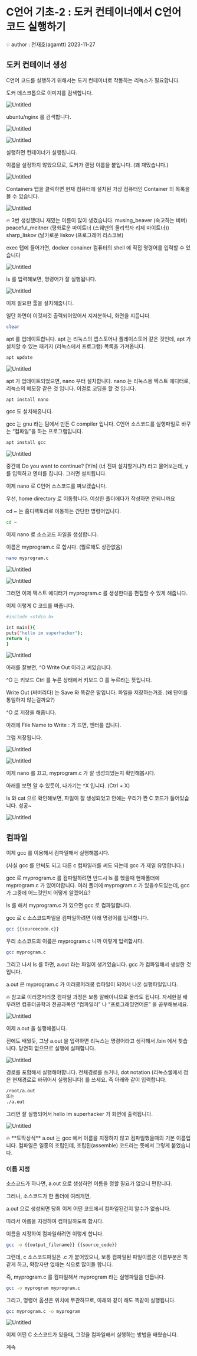 # C언어 기초-2 : 도커 컨테이너에서 C언어 코드 실행하기

<aside>
💡 author : 전재호(agamtt) 2023-11-27

</aside>

## 도커 컨테이너 생성

C언어 코드를 실행하기 위해서는 도커 컨테이너로 작동하는 리눅스가 필요합니다.

도커 데스크톱으로 이미지를 검색합니다.

![Untitled](Untitled%20107.png)

ubuntu/nginx 를 검색합니다.

![Untitled](Untitled%20108.png)

![Untitled](Untitled%20109.png)

실행하면 컨테이너가 실행됩니다.

이름을 설정하지 않았으므로, 도커가 랜덤 이름을 붙입니다. (꽤 재밌습니다.)

![Untitled](Untitled%20110.png)

Containers 탭을 클릭하면 현재 컴퓨터에 설치된 가상 컴퓨터인 Container 의 목록을 볼 수 있습니다.

![Untitled](Untitled%20111.png)

<aside>
🔥 3번 생성했더니 재밌는 이름이 많이 생겼습니다.
musing_beaver (숙고하는 비버)
peaceful_meitner (평화로운 마이트너 (스웨덴의 물리학자 리제 마이트너))
sharp_liskov (날카로운 liskov (프로그래머 리스코브)

</aside>

exec 탭에 들어가면, docker conainer 컴퓨터의 shell 에 직접 명령어를 입력할 수 있습니다

![Untitled](Untitled%20112.png)

ls 를 입력해보면, 명령어가 잘 실행됩니다.

![Untitled](Untitled%20113.png)

이제 필요한 툴을 설치해줍니다.

일단 화면이 이것저것 출력되어있어서 지저분하니, 화면을 지웁니다.

```bash
clear
```

apt 를 업데이트합니다. apt 는 리눅스의 앱스토어나 플레이스토어 같은 것인데, apt 가 설치할 수 있는 패키지 (리눅스에서 프로그램) 목록을 가져옵니다.

```bash
apt update
```

![Untitled](Untitled%20114.png)

apt 가 업데이트되었으면, nano 부터 설치합니다. nano 는 리눅스용 텍스트 에디터로, 리눅스의 메모장 같은 것 입니다. 이걸로 코딩을 할 것 입니다.

```bash
apt install nano
```

gcc 도 설치해줍니다.

gcc 는 gnu 라는 팀에서 만든 C compiler 입니다. C언어 소스코드를 실행파일로 바꾸는 “컴파일”을 하는 프로그램입니다.

```bash
apt install gcc
```

![Untitled](Untitled%20115.png)

중간에 Do you want to continue? [Y/n] (너 진짜 설치할거냐?) 라고 물어보는데, y 를 입력하고 엔터를 칩니다. 그러면 설치됩니다.

이제 nano 로 C언어 소스코드를 짜보겠습니다.

우선, home directory 로 이동합니다. 이상한 폴더에다가 작성하면 안되니까요

cd ~ 는 홈디렉토리로 이동하는 간단한 명령어입니다.

```bash
cd ~
```

이제 nano 로 소스코드 파일을 생성합니다.

이름은 myprogram.c 로 합시다. (뭘로해도 상관없음)

```bash
nano myprogram.c
```

![Untitled](Untitled%20116.png)

![Untitled](Untitled%20117.png)

그러면 이제 텍스트 에디터가 myprogram.c 를 생성한다음 편집할 수 있게 해줍니다.

이제 이렇게 C 코드를 짜줍니다.

```bash
#include <stdio.h>

int main(){
puts("hello im superhacker");
return 0;
}
```

![Untitled](Untitled%20118.png)

아래를 잘보면, ^O Write Out 이라고 써있습니다.

^O 는 키보드 Ctrl 를 누른 상태에서 키보드 O 를 누르라는 뜻입니다. 

Write Out (써버리다) 는 Save 와 똑같은 말입니다. 파일을 저장하는거죠. (왜 단어를 통일하지 않는걸까요?)

^O 로 저장을 해줍니다.

아래에 File Name to Write : 가 뜨면, 엔터를 칩니다.

그럼 저장됩니다.

![Untitled](Untitled%20119.png)

![Untitled](Untitled%20120.png)

이제 nano 를 끄고, myprogram.c 가 잘 생성되었는지 확인해봅시다.

아래를 보면 알 수 있듯이, 나가기는 ^X 입니다. (Ctrl + X)

ls 와 cat 으로 확인해보면, 파일이 잘 생성되었고 안에는 우리가 짠 C 코드가 들어있습니다. 성공~

![Untitled](Untitled%20121.png)

## 컴파일

이제 gcc 를 이용해서 컴파일해서 실행해봅시다.

(사실 gcc 를 안써도 되고 다른 c 컴파일러를 써도 되는데 gcc 가 제일 유명합니다.)

gcc 로 myprogram.c 를 컴파일하려면 반드시 ls 를 했을때 현재폴더에 myprogram.c 가 있어야합니다. 여러 폴더에 myprogram.c 가 있을수도있는데, gcc가 그중에 어느것인지 어떻게 알겠어요? 

ls 를 해서 myprogram.c 가 있으면 gcc 로 컴파일합니다.

gcc 로 c 소스코드파일을 컴파일하려면 아래 명령어를 입력합니다.

```bash
gcc {{sourcecode.c}}
```

우리 소스코드의 이름은 myprogram.c 니까 이렇게 입력합시다.

```bash
gcc myprogram.c
```

그리고 나서 ls 를 하면, a.out 라는 파일이 생겨있습니다. gcc 가 컴파일해서 생성한 것 입니다.

a.out 은 myprogram.c 가 이러쿵저러쿵 컴파일이 되어서 나온 실행파일입니다.

<aside>
🔥 참고로 이러쿵저러쿵 컴파일 과정은 보통 알빠아니므로 몰라도 됩니다.
자세한걸 배우려면 컴퓨터공학과 전공과목인 “컴파일러” 나 “프로그래밍언어론” 을 공부해보세요.

</aside>

![Untitled](Untitled%20122.png)

이제 a.out 을 실행해봅니다.

전에도 배웠듯, 그냥 a.out 을 입력하면 리눅스는 명령어라고 생각해서 /bin 에서 찾습니다. 당연히 없으므로 실행에 실패합니다.

![Untitled](Untitled%20123.png)

경로를 포함해서 실행해야합니다. 전체경로를 쓰거나, dot notation (리눅스쉘에서 점은 현재경로로 바뀌어서 실행됩니다) 를 쓰세요. 즉 아래와 같이 입력합니다.

```bash
/root/a.out
또는
./a.out
```

그러면 잘 실행되어서 hello im superhacker 가 화면에 출력됩니다.

![Untitled](Untitled%20124.png)

<aside>
🔥 **토막상식**
a.out 는 gcc 에서 이름을 지정하지 않고 컴파일했을때의 기본 이름입니다.
컴파일은 일종의 조립인데, 조립된(assemble) 코드라는 뜻에서 그렇게 붙었습니다.

</aside>

### 이름 지정

소스코드가 하나면, a.out 으로 생성하면 이름을 정할 필요가 없으니 편합니다.

그러나, 소스코드가 한 폴더에 여러개면,

a.out 으로 생성되면 당최 이게 어떤 코드에서 컴파일된건지 알수가 없습니다.

따라서 이름을 지정하여 컴파일하도록 합시다.

이름을 지정하여 컴파일하려면 이렇게 합니다.

```bash
gcc -o {{output_filename}} {{source_code}}
```

그런데, c 소스코드파일은 .c 가 붙어있으니, 보통 컴파일된 파일이름은 이름부분은 똑같게 하고, 확장자만 없애는 식으로 많이들 합니다.

즉, myprogram.c 를 컴파일해서 myprogram 라는 실행파일을 만듭니다.

```bash
gcc -o myprogram myprogram.c
```

그리고, 명령어 옵션은 위치에 무관하므로, 아래와 같이 해도 똑같이 실행됩니다.

```bash
gcc myprogram.c -o myprogram
```

![Untitled](Untitled%20125.png)

이제 어떤 C 소스코드가 있을때, 그것을 컴파일해서 실행하는 방법을 배웠습니다.

계속